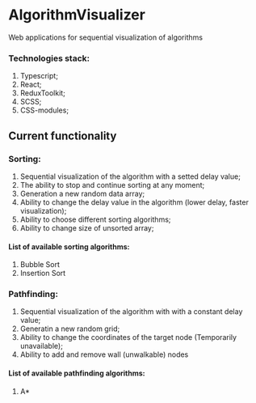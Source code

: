 # AlgorithmVisualizer
Web applications for sequential visualization of algorithms

### Technologies stack:
1. Typescript;
2. React;
3. ReduxToolkit;
4. SCSS;
5. CSS-modules;

## Current functionality
### Sorting:
1. Sequential visualization of the algorithm with a setted delay value;
2. The ability to stop and continue sorting at any moment;
3. Generation a new random data array;
4. Ability to change the delay value in the algorithm (lower delay, faster visualization);
5. Ability to choose different sorting algorithms;
6. Ability to change size of unsorted array;

#### List of available sorting algorithms:
1. Bubble Sort
2. Insertion Sort

### Pathfinding:
1. Sequential visualization of the algorithm with with a constant delay value;
2. Generatin a new random grid;
3. Ability to change the coordinates of the target node (Temporarily unavailable);
4. Ability to add and remove wall (unwalkable) nodes

#### List of available pathfinding algorithms:
1. A*

